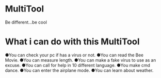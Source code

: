 # MultiTool
Be different...be cool
# What i can do with this MultiTool
●You can check your pc if has a virus or not.
●You can read the Bee Movie.
●You can measure length.
●You can make a fake virus to use as an excuse.
●You can call for help in 10 different language.
●You make cmd dance.
●You can enter the airplane mode.
●You can learn about weather.
